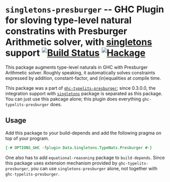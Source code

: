 # `singletons-presburger` -- GHC Plugin for sloving type-level natural constratins with Presburger Arithmetic solver, with [singletons] support  [![Build Status](https://travis-ci.org/konn/ghc-typelits-presburger.svg?branch=master)](https://travis-ci.org/konn/ghc-typelits-presburger) [![Hackage](https://img.shields.io/hackage/v/ghc-typelits-presburger.svg)](https://hackage.haskell.org/package/ghc-typelits-presburger)

This package augments type-level naturals in GHC with Presburger Arithmetic solver.
Roughly speaking, it automatically solves constraints expressed by addition, constant-factor, and (in)equalities at compile time.

This package was a part of [`ghc-typelits-presburger`][ghc-typelits-presburger]; since 0.3.0.0, the integration support with [`singletons`][singletons] package is separated as this package.
You can just use this pakcage alone; this plugin does everything `ghc-typelits-presburger` does.

[singletons]: https://hackage.haskell.org/package/singletons
[singletons-presburger]: https://hackage.haskell.org/package/singletons
[ghc-typelits-presburger]: https://hackage.haskell.org/package/ghc-typelits-presburger

## Usage
Add this package to your build-depends and add the following pragma on top of your program.

```haskell
{-# OPTIONS_GHC -fplugin Data.Singletons.TypeNats.Presburger #-}
```

One also has to add `equational-reasoning` package to `build-depends`.
Since this package uses extension mechanism provided by `ghc-typelits-presburger`,
you can use `singletons-presburger` alone, not together with `ghc-typelits-presburger`.
